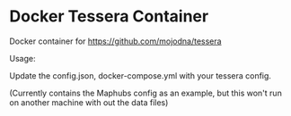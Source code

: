 Docker Tessera Container
==============

Docker container for https://github.com/mojodna/tessera

Usage:

Update the config.json, docker-compose.yml with your tessera config.

(Currently contains the Maphubs config as an example, but this won't run on another machine with out the data files)
